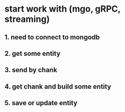 # start work with (mgo, gRPC, streaming)

## 1. need to connect  to mongodb
## 2. get some entity
## 3. send by chank
## 4. get chank and build some entity 
## 5. save or update entity